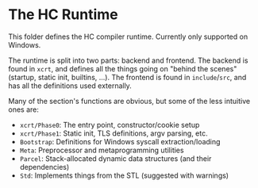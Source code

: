 # The HC Runtime

This folder defines the HC compiler runtime.
Currently only supported on Windows.

The runtime is split into two parts: backend and frontend.
The backend is found in ``xcrt``, and defines all the things
going on "behind the scenes" (startup, static init, builtins, ...).
The frontend is found in ``include``/``src``, and has all
the definitions used externally.

Many of the section's functions are obvious,
but some of the less intuitive ones are:

- ``xcrt/Phase0``: The entry point, constructor/cookie setup
- ``xcrt/Phase1``: Static init, TLS definitions, argv parsing, etc.
- ``Bootstrap``: Definitions for Windows syscall extraction/loading
- ``Meta``: Preprocessor and metaprogramming utilities
- ``Parcel``: Stack-allocated dynamic data structures (and their dependencies)
- ``Std``: Implements things from the STL (suggested with warnings)
